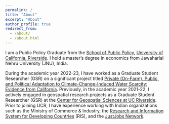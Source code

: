 ```yaml
---
permalink: /
title: "About"
excerpt: "About"
author_profile: true
redirect_from: 
  - /about/
  - /about.html
---
```


<!--I am a Public Policy Graduate Candidate at [School of Public Policy]( https://spp.ucr.edu), [University of California, Riverside](https://www.ucr.edu). During the school year 2021-22, I worked as a Graduate Student Researcher (GSR) at [Center for Geospatial Sciences]( https://spatial.ucr.edu), UC Riverside. Starting summer 2022, I will work as a GSR for **Professor Ariel Dinar** and **Professor Mehdi Nemati**.--> 

<!--Before joining UCR, I worked as a researcher in India with the [Ministry of Commerce & Industry]( https://commerce.gov.in), [Research and Information System for Developing Countries (RIS)]( https://www.ris.org.in) - Ministry of External Affairs, and [JustJobs Network]( https://www.justjobsnetwork.org). I received my Master’s in Economics from [Jawaharlal Nehru University (JNU)]( https://www.jnu.ac.in/node), India, and a bachelor’s degree in Economics from the [University of Delhi]( http://www.du.ac.in), India.-->  

<!--My research interests are in water resource economics, climate change, global value chains, youth employment and spatial data science.--> 

<!--specializing in water resource economics, climate change, global value chains, and spatial data science.--> 
<!--under the guidance of esteemed professors Ariel Dinar and Mehdi Nemati. This invaluable opportunity not only allowed me to expand my knowledge of environmental economics and policy but also enabled me to contribute to groundbreaking research in this field.--> 


I am a Public Policy Graduate from the [School of Public Policy]( https://spp.ucr.edu), [University of California, Riverside](https://www.ucr.edu). I hold a master’s degree in economics from Jawaharlal Nehru University (JNU), India.

During the academic year 2022-23, I have worked as a Graduate Student Researcher (GSR) on a significant project titled [Private (On-Farm), Public, and Political Adaptation to Climate-Change-Induced Water Scarcity: Evidence from California](https://waterdialogue.ucr.edu/climate-change). Previously, in the academic year 2021-22, I actively engaged in geospatial research projects as a Graduate Student Researcher (GSR) at the [Center for Geospatial Sciences at UC Riverside](https://spatial.ucr.edu). Prior to joining UCR, I have experience working with Indian organizations such as the Ministry of Commerce & Industry, the [Research and Information System for Developing Countries](https://www.ris.org.in) (RIS), and the [JustJobs Network](https://www.justjobsnetwork.org/about-us/). 

